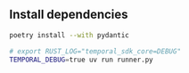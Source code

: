 
## Install dependencies

```bash
poetry install --with pydantic
```

```bash
# export RUST_LOG="temporal_sdk_core=DEBUG"
TEMPORAL_DEBUG=true uv run runner.py
```


## 
